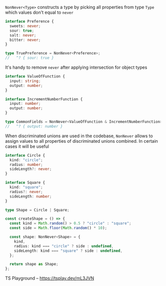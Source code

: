 `NonNever<Type>` constructs a type by picking all properties from type `Type` which values don't equal to `never`

```ts
interface Preference {
  sweets: never;
  sour: true;
  salt: never;
  bitter: never;
}

type TruePreference = NonNever<Preference>;
//   ^? { sour: true }
```

It's handy to remove `never` after applying intersection for object types

```ts
interface ValueOfFunction {
  input: string;
  output: number;
}

interface IncrementNumberFunction {
  input: number;
  output: number;
}

type CommonFields = NonNever<ValueOfFunction & IncrementNumberFunction>;
//   ^? { output: number }
```

When discriminated unions are used in the codebase, `NonNever` allows to assign values to all properties of
discriminated unions combined. In certain cases it will be useful

```ts
interface Circle {
  kind: "circle";
  radius: number;
  sideLength?: never;
}

interface Square {
  kind: "square";
  radius?: never;
  sideLength: number;
}

type Shape = Circle | Square;

const createShape = () => {
  const kind = Math.random() > 0.5 ? "circle" : "square";
  const side = Math.floor(Math.random() * 10);

  const shape: NonNever<Shape> = {
    kind,
    radius: kind === "circle" ? side : undefined,
    sideLength: kind === "square" ? side : undefined,
  };

  return shape as Shape;
};
```

TS Playground – https://tsplay.dev/mL3JVN
